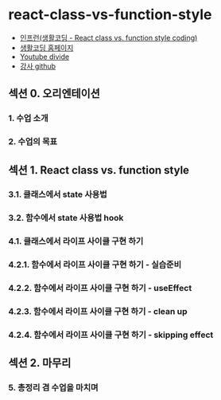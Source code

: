 # react-class-vs-function-style

- [인프런(생활코딩 - React class vs. function style coding)](https://www.inflearn.com/course/react-class-function-%EC%83%9D%ED%99%9C%EC%BD%94%EB%94%A9/dashboard)
- [생활코딩 홈페이지](https://opentutorials.org/module/4600)
- [Youtube divide](https://www.youtube.com/watch?v=iY_vmP-Q3Ak&list=PLuHgQVnccGMCEfBwnNGsJCQDiqSWI-edj)
- [강사 github](https://github.com/egoing/react-function-vs-class-style)

## 섹션 0. 오리엔테이션
### 1. 수업 소개
### 2. 수업의 목표

## 섹션 1. React class vs. function style
### 3.1. 클래스에서 state 사용법
### 3.2. 함수에서 state 사용법 hook
### 4.1. 클래스에서 라이프 사이클 구현 하기
### 4.2.1. 함수에서 라이프 사이클 구현 하기 - 실습준비
### 4.2.2. 함수에서 라이프 사이클 구현 하기 - useEffect
### 4.2.3. 함수에서 라이프 사이클 구현 하기 - clean up
### 4.2.4. 함수에서 라이프 사이클 구현 하기 - skipping effect

## 섹션 2. 마무리
### 5. 총정리 겸 수업을 마치며